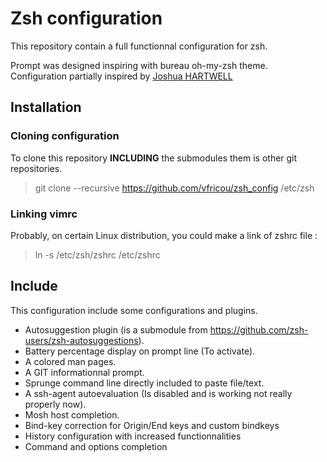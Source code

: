 Zsh configuration
======

This repository contain a full functionnal configuration for zsh.

Prompt was designed inspiring with bureau oh-my-zsh theme.
Configuration partially inspired by [Joshua HARTWELL](http://www.joshuad.net/zshrc-config/) 

## Installation

### Cloning configuration
To clone this repository **INCLUDING** the submodules them is other git repositories.
> git clone --recursive https://github.com/vfricou/zsh_config /etc/zsh

### Linking vimrc
Probably, on certain Linux distribution, you could make a link of zshrc file :
> ln -s /etc/zsh/zshrc /etc/zshrc

## Include
This configuration include some configurations and plugins.
- Autosuggestion plugin (is a submodule from https://github.com/zsh-users/zsh-autosuggestions).
- Battery percentage display on prompt line (To activate).
- A colored man pages.
- A GIT informationnal prompt.
- Sprunge command line directly included to paste file/text.
- A ssh-agent autoevaluation (Is disabled and is working not really properly now).
- Mosh host completion.
- Bind-key correction for Origin/End keys and custom bindkeys
- History configuration with increased functionnalities
- Command and options completion
